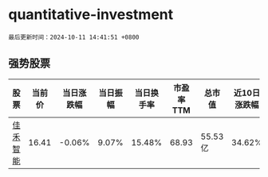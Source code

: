 # quantitative-investment

`最后更新时间：2024-10-11 14:41:51 +0800`

## 强势股票

|股票|当前价|当日涨跌幅|当日振幅|当日换手率|市盈率TTM|总市值|近10日涨跌幅|
|----|----|----|----|----|----|----|----|
|[佳禾智能](https://xueqiu.com/S/SZ300793)|16.41|-0.06%|9.07%|15.48%|68.93|55.53亿|34.62%|
